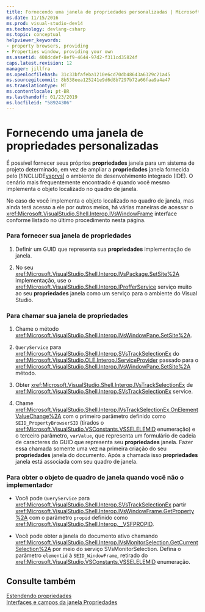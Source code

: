 ```yaml
---
title: Fornecendo uma janela de propriedades personalizadas | Microsoft Docs
ms.date: 11/15/2016
ms.prod: visual-studio-dev14
ms.technology: devlang-csharp
ms.topic: conceptual
helpviewer_keywords:
- property browsers, providing
- Properties window, providing your own
ms.assetid: 408dcdef-8ef9-4644-97d2-f311cd35824f
caps.latest.revision: 12
manager: jillfra
ms.openlocfilehash: 31c33bfafeba1210e6cd70db48643a6329c21a45
ms.sourcegitcommit: 8b538eea125241e9d6d8b7297b72a66faa9a4a47
ms.translationtype: MT
ms.contentlocale: pt-BR
ms.lasthandoff: 01/23/2019
ms.locfileid: "58924306"
---
```

# <a name="providing-a-custom-properties-window"></a>Fornecendo uma janela de propriedades personalizadas
É possível fornecer seus próprios **propriedades** janela para um sistema de projeto determinado, em vez de ampliar a **propriedades** janela fornecida pelo [!INCLUDE[vsprvs](../includes/vsprvs-md.md)] o ambiente de desenvolvimento integrado (IDE). O cenário mais frequentemente encontrado é quando você mesmo implementa o objeto localizado no quadro de janela.  
  
 No caso de você implementa o objeto localizado no quadro de janela, mas ainda terá acesso a ele por outros meios, há várias maneiras de acessar o <xref:Microsoft.VisualStudio.Shell.Interop.IVsWindowFrame> interface conforme listado no último procedimento nesta página.  
  
### <a name="to-provide-your-properties-window"></a>Para fornecer sua janela de propriedades  
  
1.  Definir um GUID que representa sua **propriedades** implementação de janela.  
  
2.  No seu <xref:Microsoft.VisualStudio.Shell.Interop.IVsPackage.SetSite%2A> implementação, use o <xref:Microsoft.VisualStudio.Shell.Interop.IProfferService> serviço muito ao seu **propriedades** janela como um serviço para o ambiente do Visual Studio.  
  
### <a name="to-call-your-properties-window"></a>Para chamar sua janela de propriedades  
  
1.  Chame o método <xref:Microsoft.VisualStudio.Shell.Interop.IVsWindowPane.SetSite%2A>.  
  
2.  `QueryService` para <xref:Microsoft.VisualStudio.Shell.Interop.SVsTrackSelectionEx> do <xref:Microsoft.VisualStudio.OLE.Interop.IServiceProvider> passado para o <xref:Microsoft.VisualStudio.Shell.Interop.IVsWindowPane.SetSite%2A> método.  
  
3.  Obter <xref:Microsoft.VisualStudio.Shell.Interop.IVsTrackSelectionEx> de <xref:Microsoft.VisualStudio.Shell.Interop.SVsTrackSelectionEx> service.  
  
4.  Chame <xref:Microsoft.VisualStudio.Shell.Interop.IVsTrackSelectionEx.OnElementValueChange%2A> com o primeiro parâmetro definido como `SEID_PropertyBrowserSID` (tirados o <xref:Microsoft.VisualStudio.VSConstants.VSSELELEMID> enumeração) e o terceiro parâmetro, `varValue`, que representa um formulário de cadeia de caracteres do GUID que representa seu **propriedades** janela. Fazer essa chamada somente uma vez na primeira criação do seu **propriedades** janela do documento. Após a chamada isso **propriedades** janela está associada com seu quadro de janela.  
  
### <a name="to-obtain-the-window-frame-object-when-you-are-not-the-implementer"></a>Para obter o objeto de quadro de janela quando você não o implementador  
  
-   Você pode `QueryService` para <xref:Microsoft.VisualStudio.Shell.Interop.SVsTrackSelectionEx> partir <xref:Microsoft.VisualStudio.Shell.Interop.IVsWindowFrame.GetProperty%2A> com o parâmetro `propid` definido como <xref:Microsoft.VisualStudio.Shell.Interop.__VSFPROPID>.  
  
-   Você pode obter a janela do documento ativo chamando <xref:Microsoft.VisualStudio.Shell.Interop.IVsMonitorSelection.GetCurrentSelection%2A> por meio do serviço SVsMonitorSelection. Defina o parâmetro `elementid` à `SEID_WindowFrame`, retirado do <xref:Microsoft.VisualStudio.VSConstants.VSSELELEMID> enumeração.  
  
## <a name="see-also"></a>Consulte também  
 [Estendendo propriedades](../extensibility/internals/extending-properties.md)   
 [Interfaces e campos da janela Propriedades](../extensibility/internals/properties-window-fields-and-interfaces.md)